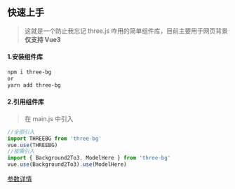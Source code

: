 ## 快速上手

> 这就是一个防止我忘记 three.js 咋用的简单组件库，目前主要用于网页背景
> **仅支持 Vue3**

#### 1.安装组件库

```bash
npm i three-bg
or
yarn add three-bg
```

#### 2.引用组件库

> 在 main.js 中引入

```javascript
//全部引入
import THREEBG from 'three-bg'
vue.use(THREEBG)
//按需引入
import { Background2To3, ModelHere } from 'three-bg'
vue.use(Background2To3).use(ModelHere)
```

[参数详情](https://yhao-o.github.io/Three-bg/)
